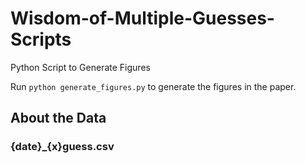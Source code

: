# Wisdom-of-Multiple-Guesses-Scripts
Python Script to Generate Figures

Run `python generate_figures.py` to generate the figures in the paper.

## About the Data

### {date}_{x}guess.csv


